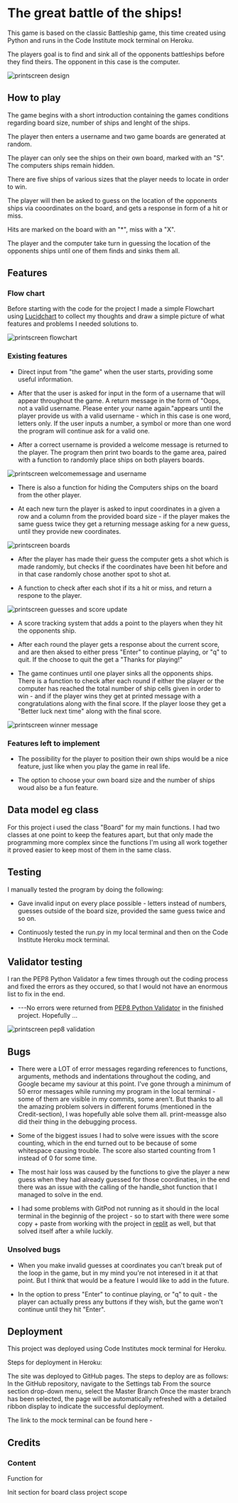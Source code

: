 # The great battle of the ships!
This game is based on the classic Battleship game, this time created using Python and runs in the Code Institute mock terminal on Heroku.

The players goal is to find and sink all of the opponents battleships before they find theirs. The opponent in this case is the computer. 

![printscreen design](assets/images_readme)


## How to play

The game begins with a short introduction containing the games conditions regarding board size, number of ships and lenght of the ships. 

The player then enters a username and two game boards are generated at random.

The player can only see the ships on their own board, marked with an "S". The computers ships remain hidden. 

There are five ships of various sizes that the player needs to locate in order to win. 

The player will then be asked to guess on the location of the opponents ships via cooordinates on the board, and gets a response in form of a hit or miss.

Hits are marked on the board with an "*", miss with a "X".

The player and the computer take turn in guessing the location of the opponents ships until one of them finds and sinks them all. 


## Features

### Flow chart

Before starting with the code for the project I made a simple Flowchart using [Lucidchart](https://www.lucidchart.com/pages/?) to collect my thoughts and draw a simple picture of what features and problems I needed solutions to. 

![printscreen flowchart](assets/images_readme/)

### Existing features

* Direct input from "the game" when the user starts, providing some useful information.

* After that the user is asked for input in the form of a username that will appear throughout the game.
A return message in the form of "Oops, not a valid username. Please enter your name again."appears until the player provide us with a valid username - which in this case is one word, letters only. If the user inputs a number, a symbol or more than one word the program will continue ask for a valid one.

* After a correct username is provided a welcome message is returned to the player. The program then print two boards to the game area, paired with a function to randomly place ships on both players boards.

![printscreen welcomemessage and username](assets/images_readme/)

* There is also a function for hiding the Computers ships on the board from the other player.

* At each new turn the player is asked to input coordinates in a given a row and a column from the provided board size - if the player makes the same guess twice they get a returning message asking for a new guess, until they provide new coordinates. 

![printscreen boards](assets/images_readme/)

* After the player has made their guess the computer gets a shot which is made randomly, but checks if the coordinates have been hit before and in that case randomly chose another spot to shot at. 

* A function to check after each shot if its a hit or miss, and return a respone to the player.

![printscreen guesses and score update](assets/images_readme/)

* A score tracking system that adds a point to the players when they hit the opponents ship.

* After each round the player gets a response about the current score, and are then aksed to either press "Enter" to continue playing, or "q" to quit. If the choose to quit the get a "Thanks for playing!" 

* The game continues until one player sinks all the opponents ships. There is a function to check after each round if either the player or the computer has reached the total number of ship cells given in order to win - and if the player wins they get at printed message with a congratulations along with the final score. If the player loose they get a "Better luck next time" along with the final score.

![printscreen winner message](assets/images_readme/)

### Features left to implement

* The possibility for the player to position their own ships would be a nice feature, just like when you play the game in real life.

* The option to choose your own board size and the number of ships woud also be a fun feature.  


## Data model eg class

For this project i used the class "Board" for my main functions. I had two classes at one point to keep the features apart, but that only made the programming more complex since the functions I'm using all work together it proved easier to keep most of them in the same class. 


## Testing

I manually tested the program by doing the following:
* Gave invalid input on every place possible - letters instead of numbers, guesses outside of the board size, provided the same guess twice and so on.

* Continuosly tested the run.py in my local terminal and then on the Code Institute Heroku mock terminal.


## Validator testing

I ran the PEP8 Python Validator a few times through out the coding process and fixed the errors as they occured, so that I would not have an enormous list to fix in the end.
* ---No errors were returned from [PEP8 Python Validator](https://pep8ci.herokuapp.com/) in the finished project. Hopefully ...

![printscreen pep8 validation](assets/images_readme/)


## Bugs 

* There were a LOT of error messages regarding references to functions, arguments, methods and indentations throughout the coding, and Google became my saviour at this point. I've gone through a minimum of 50 error messages while running my program in the local terminal - some of them are visible in my commits, some aren't. But thanks to all the amazing problem solvers in different forums (mentioned in the Credit-section), I was hopefully able solve them all. print-meassge also did their thing in the debugging process.

* Some of the biggest issues I had to solve were issues with the score counting, which in the end turned out to be because of some whitespace causing trouble. The score also started counting from 1 instead of 0 for some time. 

* The most hair loss was caused by the functions to give the player a new guess when they had already guessed for those coordinaties, in the end there was an issue with the calling of the handle_shot function that I managed to solve in the end.

* I had some problems with GitPod not running as it should in the local terminal in the beginnig of the project - so to start with there were some copy + paste from working with the project in [replit](https://replit.com/) as well, but that solved itself after a while luckily. 


### Unsolved bugs

* When you make invalid guesses at coordinates you can't break put of the loop in the game, but in my mind you're not interesed in it at that point. But I think that would be a feature I would like to add in the future. 

* In the option to press "Enter" to continue playing, or "q" to quit - the player can actually press any buttons if they wish, but the game won't continue until they hit "Enter". 


## Deployment

This project was deployed using Code Institutes mock terminal for Heroku.

Steps for deployment in Heroku:



The site was deployed to GitHub pages. The steps to deploy are as follows:
In the GitHub repository, navigate to the Settings tab
From the source section drop-down menu, select the Master Branch
Once the master branch has been selected, the page will be automatically refreshed with a detailed ribbon display to indicate the successful deployment.

The link to the mock terminal can be found here - 


## Credits

### Content

Function for

Init section for board class project scope



